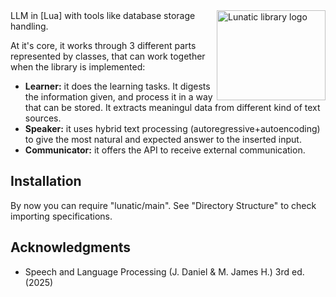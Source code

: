<img src="https://media-hosting.imagekit.io/aa314951557d42df/Lunatic-logo-v5.png?Expires=1838676681&Key-Pair-Id=K2ZIVPTIP2VGHC&Signature=I~YpFx92zWoRjnafSU0905HlBistP-48yCRTR38RglBw~vRMgfzyg8CdJSRRR9bJTu~mo71mpsvHC4JzDgqZfGC9X38mgNJM6nn7V94DLPz-PcbUOHiTkREe2unnmADkqQu8Oj23VjylGV8IrFwe0kOKTQJePMLG7gqhrphBRsEsMBqXHx33Y1-s0OpCbkXKkaYYMmZXWObJkivtQdBZAUlO6MlfLHx4PphgtGEEB7ahFvJRnArRfq6S4HRV1RlSl5fpS335ctHvzi4YfC72uqxlqmNQIrwIjq7dMEtsTWoNTgnSnZutazk6QVd6TtEZQRB4PJfXNRv1RPKRkMqkOw__" align="right" width="174px" height="144px" alt="Lunatic library logo" />
LLM in [Lua] with tools like database storage handling.

At it's core, it works through 3 different parts represented by classes, that can work together when the library is implemented:
* **Learner:** it does the learning tasks. It digests the information given, and process it in a way that can be stored. It extracts meaningul data from different kind of text sources.
* **Speaker:** it uses hybrid text processing (autoregressive+autoencoding) to give the most natural and expected answer to the inserted input.
* **Communicator:** it offers the API to receive external communication.

## Installation
By now you can require "lunatic/main".
See "Directory Structure" to check importing specifications.

## Acknowledgments
* Speech and Language Processing (J. Daniel & M. James H.) 3rd ed. (2025)
